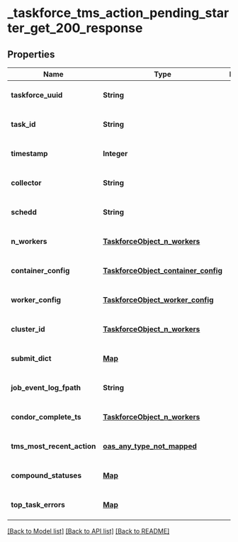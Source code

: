 # _taskforce_tms_action_pending_starter_get_200_response
## Properties

| Name | Type | Description | Notes |
|------------ | ------------- | ------------- | -------------|
| **taskforce\_uuid** | **String** |  | [optional] [default to null] |
| **task\_id** | **String** |  | [optional] [default to null] |
| **timestamp** | **Integer** |  | [optional] [default to null] |
| **collector** | **String** |  | [optional] [default to null] |
| **schedd** | **String** |  | [optional] [default to null] |
| **n\_workers** | [**TaskforceObject_n_workers**](TaskforceObject_n_workers.md) |  | [optional] [default to null] |
| **container\_config** | [**TaskforceObject_container_config**](TaskforceObject_container_config.md) |  | [optional] [default to null] |
| **worker\_config** | [**TaskforceObject_worker_config**](TaskforceObject_worker_config.md) |  | [optional] [default to null] |
| **cluster\_id** | [**TaskforceObject_n_workers**](TaskforceObject_n_workers.md) |  | [optional] [default to null] |
| **submit\_dict** | [**Map**](TaskforceObject_container_config_environment_value.md) |  | [optional] [default to null] |
| **job\_event\_log\_fpath** | **String** |  | [optional] [default to null] |
| **condor\_complete\_ts** | [**TaskforceObject_n_workers**](TaskforceObject_n_workers.md) |  | [optional] [default to null] |
| **tms\_most\_recent\_action** | [**oas_any_type_not_mapped**](AnyType.md) |  | [optional] [default to null] |
| **compound\_statuses** | [**Map**](map.md) |  | [optional] [default to null] |
| **top\_task\_errors** | [**Map**](AnyType.md) |  | [optional] [default to null] |

[[Back to Model list]](../README.md#documentation-for-models) [[Back to API list]](../README.md#documentation-for-api-endpoints) [[Back to README]](../README.md)

